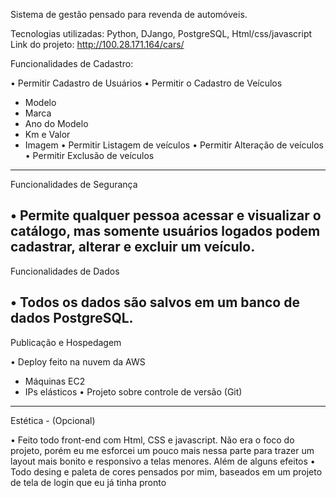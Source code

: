 Sistema de gestão pensado para revenda de automóveis.

Tecnologias utilizadas: Python, DJango, PostgreSQL, Html/css/javascript
Link do projeto: http://100.28.171.164/cars/

Funcionalidades de Cadastro:

• Permitir Cadastro de Usuários
• Permitir o Cadastro de Veículos
  - Modelo
  - Marca
  - Ano do Modelo
  - Km e Valor
  - Imagem
• Permitir Listagem de veículos
• Permitir Alteração de veículos
• Permitir Exclusão de veículos
-----------------------------------------------------------------------------

Funcionalidades de Segurança

• Permite qualquer pessoa acessar e visualizar o catálogo, mas somente usuários logados podem cadastrar, alterar e excluir um veículo.
-----------------------------------------------------------------------------

Funcionalidades de Dados

• Todos os dados são salvos em um banco de dados PostgreSQL.
-----------------------------------------------------------------------------

Publicação e Hospedagem

• Deploy feito na nuvem da AWS
 - Máquinas EC2
 - IPs elásticos
• Projeto sobre controle de versão (Git)
-----------------------------------------------------------------------------

Estética - (Opcional)

• Feito todo front-end com Html, CSS e javascript. Não era o foco do projeto, porém eu me esforcei um pouco mais nessa parte para trazer um layout mais bonito e responsivo a telas menores. Além de alguns efeitos
• Todo desing e paleta de cores pensados por mim, baseados em um projeto de tela de login que eu já tinha pronto

